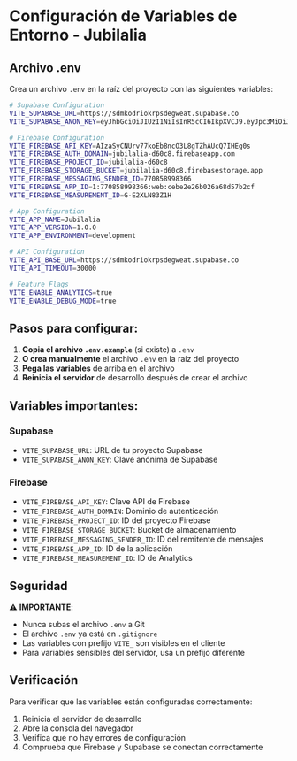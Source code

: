# Configuración de Variables de Entorno - Jubilalia

## Archivo .env

Crea un archivo `.env` en la raíz del proyecto con las siguientes variables:

```bash
# Supabase Configuration
VITE_SUPABASE_URL=https://sdmkodriokrpsdegweat.supabase.co
VITE_SUPABASE_ANON_KEY=eyJhbGciOiJIUzI1NiIsInR5cCI6IkpXVCJ9.eyJpc3MiOiJzdXBhYmFzZSIsInJlZiI6InNkbWtvZHJpb2tycHNkZWd3ZWF0Iiwicm9sZSI6ImFub24iLCJpYXQiOjE3NTYwMjkxOTcsImV4cCI6MjA3MTYwNTE5N30.s4i-P6koEZWq1-Vna-LRjKrNZll8tAGeeNaRCLoELrE

# Firebase Configuration
VITE_FIREBASE_API_KEY=AIzaSyCNUrv77koEb8ncO3L8gTZhAUcQ7IHEg0s
VITE_FIREBASE_AUTH_DOMAIN=jubilalia-d60c8.firebaseapp.com
VITE_FIREBASE_PROJECT_ID=jubilalia-d60c8
VITE_FIREBASE_STORAGE_BUCKET=jubilalia-d60c8.firebasestorage.app
VITE_FIREBASE_MESSAGING_SENDER_ID=770858998366
VITE_FIREBASE_APP_ID=1:770858998366:web:cebe2e26b026a68d57b2cf
VITE_FIREBASE_MEASUREMENT_ID=G-E2XLN83Z1H

# App Configuration
VITE_APP_NAME=Jubilalia
VITE_APP_VERSION=1.0.0
VITE_APP_ENVIRONMENT=development

# API Configuration
VITE_API_BASE_URL=https://sdmkodriokrpsdegweat.supabase.co
VITE_API_TIMEOUT=30000

# Feature Flags
VITE_ENABLE_ANALYTICS=true
VITE_ENABLE_DEBUG_MODE=true
```

## Pasos para configurar:

1. **Copia el archivo `.env.example`** (si existe) a `.env`
2. **O crea manualmente** el archivo `.env` en la raíz del proyecto
3. **Pega las variables** de arriba en el archivo
4. **Reinicia el servidor** de desarrollo después de crear el archivo

## Variables importantes:

### Supabase
- `VITE_SUPABASE_URL`: URL de tu proyecto Supabase
- `VITE_SUPABASE_ANON_KEY`: Clave anónima de Supabase

### Firebase
- `VITE_FIREBASE_API_KEY`: Clave API de Firebase
- `VITE_FIREBASE_AUTH_DOMAIN`: Dominio de autenticación
- `VITE_FIREBASE_PROJECT_ID`: ID del proyecto Firebase
- `VITE_FIREBASE_STORAGE_BUCKET`: Bucket de almacenamiento
- `VITE_FIREBASE_MESSAGING_SENDER_ID`: ID del remitente de mensajes
- `VITE_FIREBASE_APP_ID`: ID de la aplicación
- `VITE_FIREBASE_MEASUREMENT_ID`: ID de Analytics

## Seguridad

⚠️ **IMPORTANTE**: 
- Nunca subas el archivo `.env` a Git
- El archivo `.env` ya está en `.gitignore`
- Las variables con prefijo `VITE_` son visibles en el cliente
- Para variables sensibles del servidor, usa un prefijo diferente

## Verificación

Para verificar que las variables están configuradas correctamente:

1. Reinicia el servidor de desarrollo
2. Abre la consola del navegador
3. Verifica que no hay errores de configuración
4. Comprueba que Firebase y Supabase se conectan correctamente
